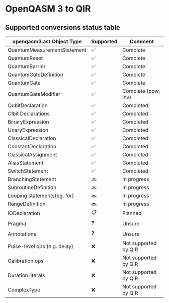 # OpenQASM 3 to QIR

## Supported conversions status table

| openqasm3.ast Object Type      | Supported   | Comment                |
| -------------------------------| ----------- | ---------------------- |
| QuantumMeasurementStatement    | ✅          | Complete               |
| QuantumReset                   | ✅          | Complete               |
| QuantumBarrier                 | ✅          | Complete               |
| QuantumGateDefinition          | ✅          | Complete               |
| QuantumGate                    | ✅          | Complete               |
| QuantumGateModifier            | ✅          | Complete (pow, inv)    |
| QubitDeclaration               | ✅          | Completed              |
| Clbit Declarations             | ✅          | Completed              |
| BinaryExpression               | ✅          | Completed              | 
| UnaryExpression                | ✅          | Completed              |
| ClassicalDeclaration           | ✅          | Completed              |
| ConstantDeclaration            | ✅          | Completed              |
| ClassicalAssignment            | ✅          | Completed              |
| AliasStatement                 | ✅          | Completed              |
| SwitchStatement                | ✅          | Completed              |
| BranchingStatement             | 🔜          | In progress            |
| SubroutineDefinition           | 🔜          | In progress            |
| Looping statements(eg. for)    | 🔜          | In progress            |
| RangeDefinition                | 🔜          | In progress            |
| IODeclaration                  | 📋          | Planned                |
| Pragma                         | ❓          | Unsure                 |
| Annotations                    | ❓          | Unsure                 |
| Pulse-level ops (e.g. delay)   | ❌          | Not supported by QIR   |
| Calibration ops                | ❌          | Not supported by QIR   |
| Duration literals              | ❌          | Not supported by QIR   |
| ComplexType                    | ❌          | Not supported by QIR   |
